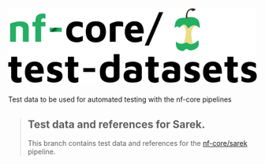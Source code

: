 # ![nfcore/test-datasets](docs/images/test-datasets_logo.png)
Test data to be used for automated testing with the nf-core pipelines

> ## Test data and references for Sarek.
>
> This branch contains test data and references for the [nf-core/sarek](https://github.com/nf-core/sarek) pipeline.
